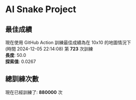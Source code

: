 
# AI Snake Project

## **最佳成績**







































































































































































































現在使用 GitHub Action 訓練最佳成績為在 10x10 的地圖情況下  
(時間 2024-12-05 22:14:08) 第 **723** 次訓練  
**長度**: 50.0  
**探索值**: 0.0267















































































































































































































































































































































































































## 總訓練次數
現在已經訓練了: **880000** 次
